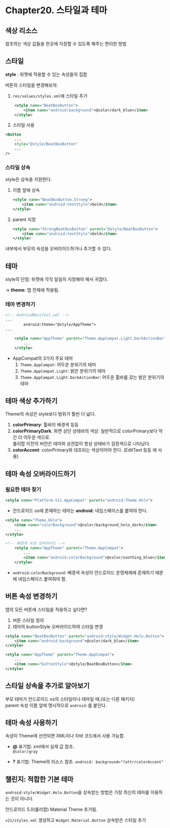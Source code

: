 # Chapter20. 스타일과 테마

## 색상 리소스

참조하는 색상 값들을 한곳에 지정할 수 있도록 해주는 편리한 방법

## 스타일

**style** : 위젯에 적용할 수 있는 속성들의 집합

버튼의 스타일을 변경해보자.
1. `res/values/styles.xml`에 스타일 추가
```xml
    <style name="BeatBoxButton">
        <item name="android:background">@color/dark_blue</item>
    </style>
```
2. 스타일 사용
```xml
<Button
    ...
    style="@style/BeatBoxButton"
    ...
/>
```

### 스타일 상속

style은 상속을 지원한다. 

1. 이름 앞에 상속
    ```xml
    <style name="BeatBoxButton.Strong">
        <item name="android:textStyle">bold</item>
    </style>
    ```
2. parent 지정
    ```xml
    <style name="StrongBeatBoxButton" parent="@style/BeatBoxButton">
        <item name="android:textStyle">bold</item>
    </style>
    ```    


내부에서 부모의 속성을 오버라이드하거나 추가할 수 있다.

## 테마

style의 단점: 위젯에 각각 일일히 지정해야 해서 귀찮다.

-> **theme**: 앱 전체에 적용됨.

### 테마 변경하기

```xml
<!-- AndroidManifest.xml -->
...
        android:theme="@style/AppTheme">
...
```

```xml
    <style name="AppTheme" parent="Theme.AppCompat.Light.DarkActionBar">
        ...
    </style>
```

- AppCompat의 3가지 주요 테마
    1. `Theme.AppCompat`: 어두운 분위기의 테마
    2. `Theme.AppCompat.Light`: 밝은 분위기의 테마
    3. `Theme.AppCompat.Light.DarkActionBar`: 어두운 툴바를 갖는 밝은 분위기의 테마


## 테마 색상 추가하기

Theme의 속성은 style보다 범위가 훨씬 더 넓다.

1. **colorPrimary**: 툴바의 배경색 등등
2. **colorPrimaryDark**: 화면 상단 상태바의 색상. 일반적으로 colorPrimary보다 약간 더 어두운 색으로.  
롤리팝 이전의 버전은 테마와 상관없이 항상 상태바가 검정색으로 나타났다.
3. **colorAccent**: colorPrimary와 대조되는 색상이어야 한다. (EditText 등등 에 사용)

## 테마 속성 오버라이드하기

### 필요한 테마 찾기
```xml
<style name="Platform.V11.AppCompat" parent="android:Theme.Holo">
```
- 안드로이드 os에 존재하는 테마는 **android:** 네임스페이스를 붙여야 한다.

```xml
<style name="Theme.Holo">
    <item name="colorBackground">@color/background_holo_dark</item>
    ...
</style>
```


```xml
<!-- 배경색 속성 오버라이드 -->
    <style name="AppTheme" parent="Theme.AppCompat">
        ...
        <item name="android:colorBackground">@color/soothing_blue</item>
    </style>
```
- `android:colorBackground`: 배경색 속성이 안드로이드 운영체제에 존재하기 때문에 네임스페이스 붙여줘야 함.


## 버튼 속성 변경하기

앱의 모든 버튼에 스타일을 적용하고 싶다면?

1. 버튼 스타일 정의
2. 테마의 buttonStyle 오버라이드하여 스타일 변경


```xml
<style name="BeatBoxButton" parent="android:style/Widget.Holo.Button">
    <item name="android:background">@color/dark_blue</item>
</style>

<style name="AppTheme" parent="Theme.AppCompat">
    ...
    <item name="buttonStyle">@style/BeatBoxButton</item>
</style>
```


## 스타일 상속을 추가로 알아보기


부모 테마가 안드로이드 os의 스타일이나 테마일 때,(또는 다른 패키지)  
parent 속성 이름 앞에 명시적으로 `android:`를 붙인다.

## 테마 속성 사용하기

속성이 Theme에 선언되면 XML이나 자바 코드에서 사용 가능함.

- **@** 표기법: xml에서 실제 값 참조.  
`@color/gray`

- **?** 표기법: Theme의 리소스 참조.
`android: background="?attr/colorAccent"`


## 챌린지: 적합한 기본 테마

`android:style/Widget.Holo.Button`을 상속받는 방법은 가장 최신의 테마를 이용하는 것이 아니다.

안드로이드 5.0(롤리팝) Material Theme 추가됨.

`v21/styles.xml` 생성하고 `Widget.Material.Button` 상속받은 스타일 추가



